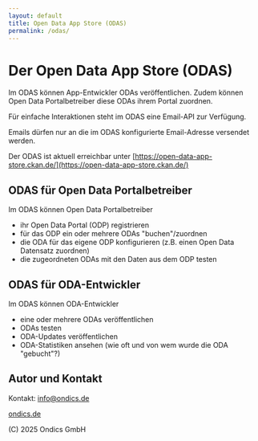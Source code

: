 ```yaml
---
layout: default
title: Open Data App Store (ODAS)
permalink: /odas/
---
```


# Der Open Data App Store (ODAS)

Im ODAS können App-Entwickler ODAs veröffentlichen.
Zudem können Open Data Portalbetreiber diese ODAs ihrem Portal zuordnen.

Für einfache Interaktionen steht im ODAS eine Email-API zur Verfügung.

Emails dürfen nur an die im ODAS konfigurierte Email-Adresse versendet werden.

Der ODAS ist aktuell erreichbar unter [https://open-data-app-store.ckan.de/](https://open-data-app-store.ckan.de/)

## ODAS für Open Data Portalbetreiber

Im ODAS können Open Data Portalbetreiber

- ihr Open Data Portal (ODP) registrieren
- für das ODP ein oder mehrere ODAs "buchen"/zuordnen
- die ODA für das eigene ODP konfigurieren (z.B. einen Open Data Datensatz zuordnen)
- die zugeordneten ODAs mit den Daten aus dem ODP testen

## ODAS für ODA-Entwickler

Im ODAS können ODA-Entwickler

- eine oder mehrere ODAs veröffentlichen
- ODAs testen
- ODA-Updates veröffentlichen
- ODA-Statistiken ansehen (wie oft und von wem wurde die ODA "gebucht"?)

## Autor und Kontakt

Kontakt: [info@ondics.de
](info@ondics.de)

[ondics.de
](https://ondics.de)

(C) 2025 Ondics GmbH
